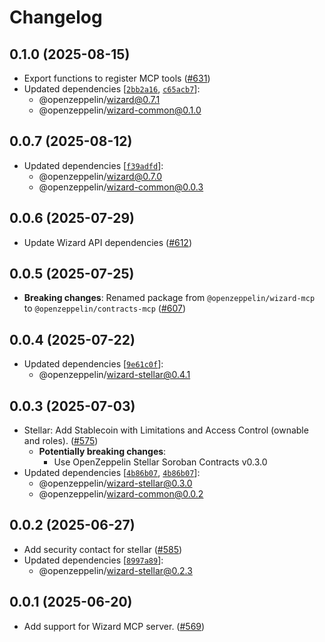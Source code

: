 # Changelog


## 0.1.0 (2025-08-15)

- Export functions to register MCP tools ([#631](https://github.com/OpenZeppelin/contracts-wizard/pull/631))
- Updated dependencies [[`2bb2a16`](https://github.com/OpenZeppelin/contracts-wizard/commit/2bb2a166616ac5005ee2bed643b10f24b5d9f086), [`c65acb7`](https://github.com/OpenZeppelin/contracts-wizard/commit/c65acb71bc10a77d7629ebfe30cc8dba397b09b1)]:
  - @openzeppelin/wizard@0.7.1
  - @openzeppelin/wizard-common@0.1.0

## 0.0.7 (2025-08-12)

- Updated dependencies [[`f39adfd`](https://github.com/OpenZeppelin/contracts-wizard/commit/f39adfdafa0fe772e292f48f5182e488c096132c)]:
  - @openzeppelin/wizard@0.7.0
  - @openzeppelin/wizard-common@0.0.3

## 0.0.6 (2025-07-29)

- Update Wizard API dependencies ([#612](https://github.com/OpenZeppelin/contracts-wizard/pull/612))

## 0.0.5 (2025-07-25)

- **Breaking changes**: Renamed package from `@openzeppelin/wizard-mcp` to `@openzeppelin/contracts-mcp` ([#607](https://github.com/OpenZeppelin/contracts-wizard/pull/607))

## 0.0.4 (2025-07-22)

- Updated dependencies [[`9e61c0f`](https://github.com/OpenZeppelin/contracts-wizard/commit/9e61c0ff0553bbba5e723495bfc5ee963174fc16)]:
  - @openzeppelin/wizard-stellar@0.4.1

## 0.0.3 (2025-07-03)

- Stellar: Add Stablecoin with Limitations and Access Control (ownable and roles). ([#575](https://github.com/OpenZeppelin/contracts-wizard/pull/575))
  - **Potentially breaking changes**:
    - Use OpenZeppelin Stellar Soroban Contracts v0.3.0
- Updated dependencies [[`4b86b07`](https://github.com/OpenZeppelin/contracts-wizard/commit/4b86b076214b6aa9b62e472b431d5d2ffdd96ffb), [`4b86b07`](https://github.com/OpenZeppelin/contracts-wizard/commit/4b86b076214b6aa9b62e472b431d5d2ffdd96ffb)]:
  - @openzeppelin/wizard-stellar@0.3.0
  - @openzeppelin/wizard-common@0.0.2

## 0.0.2 (2025-06-27)

- Add security contact for stellar ([#585](https://github.com/OpenZeppelin/contracts-wizard/pull/585))
- Updated dependencies [[`8997a89`](https://github.com/OpenZeppelin/contracts-wizard/commit/8997a891415512606bc97df6d8c7c0df7b4d2127)]:
  - @openzeppelin/wizard-stellar@0.2.3

## 0.0.1 (2025-06-20)

- Add support for Wizard MCP server. ([#569](https://github.com/OpenZeppelin/contracts-wizard/pull/569))
